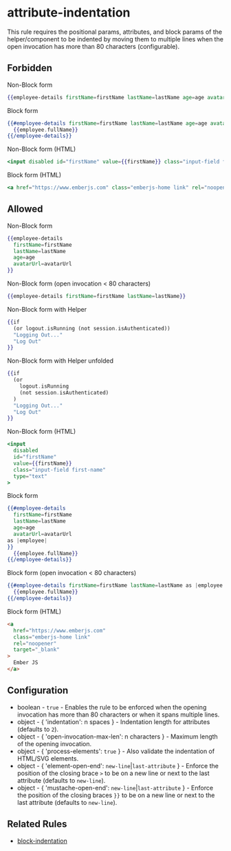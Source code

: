 # attribute-indentation

This rule requires the positional params, attributes, and block params of the helper/component to be indented by moving them to multiple lines when the open invocation has more than 80 characters (configurable).

## Forbidden

Non-Block form

```hbs
{{employee-details firstName=firstName lastName=lastName age=age avatarUrl=avatarUrl}}
```

Block form

```hbs
{{#employee-details firstName=firstName lastName=lastName age=age avatarUrl=avatarUrl as |employee|}}
  {{employee.fullName}}
{{/employee-details}}
```

Non-Block form (HTML)

```hbs
<input disabled id="firstName" value={{firstName}} class="input-field first-name" type="text">
```

Block form (HTML)

```hbs
<a href="https://www.emberjs.com" class="emberjs-home link" rel="noopener" target="_blank">Ember JS</a>
```

## Allowed

Non-Block form

```hbs
{{employee-details
  firstName=firstName
  lastName=lastName
  age=age
  avatarUrl=avatarUrl
}}
```

Non-Block form (open invocation < 80 characters)

```hbs
{{employee-details firstName=firstName lastName=lastName}}
```

Non-Block form with Helper

```hbs
{{if
  (or logout.isRunning (not session.isAuthenticated))
  "Logging Out..."
  "Log Out"
}}
```

Non-Block form with Helper unfolded

```hbs
{{if
  (or
    logout.isRunning
    (not session.isAuthenticated)
  )
  "Logging Out..."
  "Log Out"
}}
```

Non-Block form (HTML)

```hbs
<input
  disabled
  id="firstName"
  value={{firstName}}
  class="input-field first-name"
  type="text"
>
```

Block form

```hbs
{{#employee-details
  firstName=firstName
  lastName=lastName
  age=age
  avatarUrl=avatarUrl
as |employee|
}}
  {{employee.fullName}}
{{/employee-details}}
```

Block form (open invocation < 80 characters)

```hbs
{{#employee-details firstName=firstName lastName=lastName as |employee|}}
  {{employee.fullName}}
{{/employee-details}}
```

Block form (HTML)

```html
<a
  href="https://www.emberjs.com"
  class="emberjs-home link"
  rel="noopener"
  target="_blank"
>
  Ember JS
</a>
```

## Configuration

* boolean - `true` - Enables the rule to be enforced when the opening invocation has more than 80 characters or when it spans multiple lines.
* object - { 'indentation': n spaces } - Indentation length for attributes (defaults to `2`).
* object - { 'open-invocation-max-len': n characters } - Maximum length of the opening invocation.
* object - { 'process-elements': `true` } - Also validate the indentation of HTML/SVG elements.
* object - { 'element-open-end': `new-line`|`last-attribute` } - Enforce the position of the closing brace `>` to be on a new line or next to the last attribute (defaults to `new-line`).
* object - { 'mustache-open-end': `new-line`|`last-attribute` } - Enforce the position of the closing braces `}}` to be on a new line or next to the last attribute (defaults to `new-line`).

## Related Rules

* [block-indentation](block-indentation.md)
